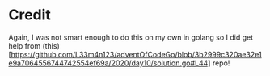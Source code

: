# Credit
Again, I was not smart enough to do this on my own in golang so I did get help from (this)[https://github.com/L33m4n123/adventOfCodeGo/blob/3b2999c320ae32e1e9a7064556744742554ef69a/2020/day10/solution.go#L44] repo!
